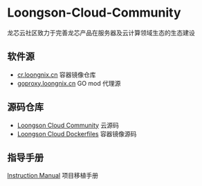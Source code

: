 # Loongson-Cloud-Community
龙芯云社区致力于完善龙芯产品在服务器及云计算领域生态的生态建设

## 软件源

- [cr.loongnix.cn](http://cr.loongnix.cn)  容器镜像仓库
- [goproxy.loongnix.cn](http://goproxy.loongnix.cn) GO mod 代理源

## 源码仓库
- [Loongson Cloud Community](https://github.com/Loongson-Cloud-Community/) 云源码
- [Loongson Cloud Dockerfiles](https://github.com/Loongson-Cloud-Community/dockerfiles) 容器镜像源码

## 指导手册
 [Instruction Manual](https://github.com/Loongson-Cloud-Community/Loongson-Cloud-Community/tree/main/docs/%E7%A7%BB%E6%A4%8D%E6%89%8B%E5%86%8C) 项目移植手册

